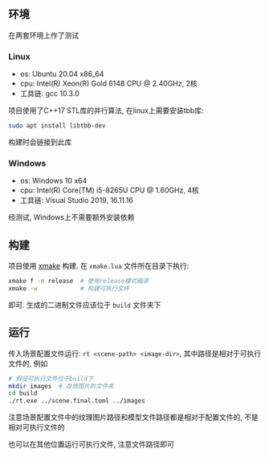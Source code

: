## 环境

在两套环境上作了测试

### Linux

- os: Ubuntu 20.04 x86_64
- cpu: Intel(R) Xeon(R) Gold 6148 CPU @ 2.40GHz, 2核
- 工具链: gcc 10.3.0

项目使用了C++17 STL库的并行算法, 在linux上需要安装tbb库:

```bash
sudo apt install libtbb-dev
```

构建时会链接到此库

### Windows

- os: Windows 10 x64
- cpu: Intel(R) Core(TM) i5-8265U CPU @ 1.60GHz, 4核
- 工具链: Visual Studio 2019, 16.11.16

经测试, Windows上不需要额外安装依赖

## 构建

项目使用 [xmake](xmake.io) 构建. 在 `xmake.lua` 文件所在目录下执行:

```bash
xmake f -m release  # 使用release模式编译
xmake -w            # 构建可执行文件
```

即可.
生成的二进制文件应该位于 `build` 文件夹下

## 运行

传入场景配置文件运行: `rt <scene-path> <image-dir>`, 其中路径是相对于可执行文件的, 例如

```bash
# 假设可执行文件位于build下
mkdir images  # 存放图片的文件夹
cd build
./rt.exe ../scene.final.toml ../images
```

注意场景配置文件中的纹理图片路径和模型文件路径都是相对于配置文件的, 不是相对可执行文件的

也可以在其他位置运行可执行文件, 注意文件路径即可
